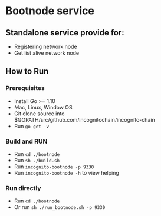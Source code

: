 # Bootnode service
## Standalone service provide for:
- Registering network node
- Get list alive network node

## How to Run
### Prerequisites
- Install Go >= 1.10
- Mac, Linux, Window OS
- Git clone source into $GOPATH/src/github.com/incognitochain/incognito-chain
- Run `go get -v`
### Build and RUN
- Run `cd ./bootnode`
- Run `sh ./build.sh`
- Run `incognito-bootnode -p 9330`
- Run `incognito-bootnode -h` to view helping
### Run directly
- Run `cd ./bootnode`
- Or run `sh ./run_bootnode.sh -p 9330`
